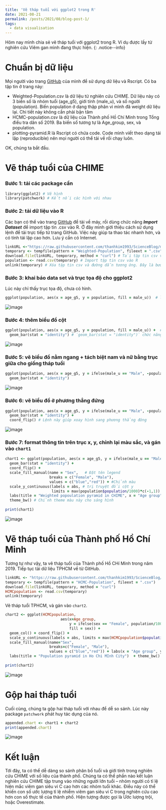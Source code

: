 ```yaml
---
title: 'Vẽ tháp tuổi với ggplot2 trong R'
date: 2021-08-21
permalink: /posts/2021/08/blog-post-1/
tags:
  - data visualisation
---
```


Hôm nay mình chia sẻ vẽ tháp tuổi với ggplot2 trong R. Ví dụ được lấy từ nghiên cứu Viêm gan mình đang thực hiện.
{: .notice--info}


Chuẩn bị dữ liệu
======
Mọi người vào trang [GitHub](https://github.com/thanhkim1993/ScienceBlog/tree/main/Plotting-pyramids) của mình để sử dụng dữ liệu và Rscript. Có ba tập tin ở trang này:
* Weighted-Population.csv là dữ liệu từ nghiên cứu CHIME. Dữ liệu này có 3 biến số là nhóm tuổi (age_g5), giới tính (male_u), và số người (population). Biến population ở dạng thập phân vì mình đã weight dữ liệu lại. Chi tiết này không cần phải bận tâm
* HCMC-population.csv là dữ liệu của Thành phố Hồ Chí Minh trong Tổng điều tra dân số 2019. Ba biến số tương tự là Age_group, sex, và population.
* plotting-pyramid.R là Rscript có chứa code. Code mình viết theo dạng tái lặp (reproducible) nên mọi người có thể tải về rồi chạy luôn.

OK, chúng ta bắt đầu.

Vẽ tháp tuổi của CHIME
======
### Bước 1: tải các package cần
```ruby
library(ggplot2) # Vẽ hình
library(patchwork) # Kết nối các hình với nhau
```
### Bước 2: tải dữ liệu vào R

Các bạn có thể vào trang [GitHub](https://github.com/thanhkim1993/ScienceBlog/tree/main/Plotting-pyramids) để tải về máy, rồi dùng chức năng _**Import Dataset**_ để import tập tin .csv vào R. Ở đây mình giới thiệu cách sử dụng lệnh để tải trực tiếp từ trang GitHub. Việc này giúp ta thao tác nhanh hơn, và có tính tái lặp cao hơn. Lưu ý cần có Internet.

```ruby
linkURL <-"https://raw.githubusercontent.com/thanhkim1993/ScienceBlog/main/Plotting-pyramids/Weighted-Population.csv"  # Lưu đường link
temporary <- tempfile(pattern = "Weighted-Population", fileext = ".csv") # Tạo một đường dẫn tạm thời trong máy tính
download.file(linkURL, temporary, method = "curl") # Tải tập tin csv về máy theo đường dẫn tạm thời
population <- read.csv(temporary) # Import tập tin csv vào R
unlink(temporary) # Xóa tập tin csv và đường dẫn tương ứng. Đây là bước cần thiết để tránh ứ đọng file không cần thiết
```

### Bước 3: khai báo data set và trục tọa độ cho ggplot2
Lúc này chỉ thấy trục tọa độ, chưa có hình.

```ruby
ggplot(population, aes(x = age_g5, y = population, fill = male_u))  # lệnh `fill = male_u` nhằm phân tầng theo giới tính
```

![image](https://user-images.githubusercontent.com/62500890/130346579-f84c64b5-852c-47b2-971f-e52f49808b7d.png)

### Bước 4: thêm biểu đồ cột
```ruby
ggplot(population, aes(x = age_g5, y = population, fill = male_u)) +  # Lưu ý ở đây có dấu cộng. Xuống hàng cho nó gọn.
  geom_bar(stat = "identity") # `geom_bar(stat = "identity")` chức năng y hệt `geom_bar()`
```

![image](https://user-images.githubusercontent.com/62500890/130346617-f300c37e-336a-4caf-8031-6210620ef024.png)

### Bước 5: vẽ biểu đồ nằm ngang + tách biệt nam và nữ bằng trục giữa cho giống tháp tuổi

```ruby
ggplot(population, aes(x = age_g5, y = ifelse(male_u == "Male", -population,population), fill = male_u)) +
  geom_bar(stat = "identity") 
```

![image](https://user-images.githubusercontent.com/62500890/130346641-7f464316-6d7f-4128-a6d7-40f7889f0ac2.png)

### Bước 6: vẽ biểu đồ ở phương thẳng đứng
```ruby
ggplot(population, aes(x = age_g5, y = ifelse(male_u == "Male", -population,population), fill = male_u)) +
  geom_bar(stat = "identity") +
  coord_flip() # Lệnh này giúp xoay hình sang phương thẳng đứng
```

![image](https://user-images.githubusercontent.com/62500890/130346682-0c180a5b-e2b5-475f-b9d6-80f8da2dbfa6.png)

### Bước 7: format thông tin trên trục x, y, chỉnh lại màu sắc, và gán vào `chart1`
```ruby
chart1 <- ggplot(population, aes(x = age_g5, y = ifelse(male_u == "Male", -population/1000,population/1000), fill = male_u)) + 
  geom_bar(stat = "identity") +
  coord_flip() +
  scale_fill_manual(name = "Sex",   # Đặt tên legend
                    breaks = c("Female", "Male"),
                    values = c("blue","red")) + #Chỉnh màu
  scale_y_continuous(labels = abs, # trị truyệt đối cột y
                     limits = max(population$population/1000)*c(-1,1)) + # Chỉnh giới hạn cột y cho 2 bên đều nhau
  labs(title = "Weighted popoulation pyramid in CHIME", x = "Age group", y = "Population (thousand)") +
  theme_bw() # Chỉnh theme màu này cho sáng hình
 
print(chart1)
```

![image](https://user-images.githubusercontent.com/62500890/130346706-f441e706-12a5-4650-98a0-67ac1f82c102.png)

Vẽ tháp tuổi của Thành phố Hồ Chí Minh
=====
Tương tự như vậy, ta vẽ tháp tuổi của Thành phố Hồ CHí Minh trong năm 2019. Tiếp tục tải dữ liệu TPHCM về từ GitHub.

```ruby
linkURL <- "https://raw.githubusercontent.com/thanhkim1993/ScienceBlog/main/Plotting-pyramids/HCMC-population.csv"
temporary <- tempfile(pattern = "HCMC-Population", fileext = ".csv")
download.file(linkURL, temporary, method = "curl")
HCMCpopulation <- read.csv(temporary)
unlink(temporary)
```
Vẽ tháp tuổi TPHCM, và gán vào `chart2`.
```ruby
chart2 <- ggplot(HCMCpopulation, 
                         aes(x=Age_group, 
                             y = ifelse(sex == "Female", population/1000, -population/1000), 
                             fill = sex)) +
  geom_col() + coord_flip() +
  scale_y_continuous(labels = abs, limits = max(HCMCpopulation$population)*c(-0.001,0.001)) +
  scale_fill_manual(name="Sex",
                    breaks=c("Female", "Male"),
                    values = c("blue","red")) + labs(x = "Age group", y = "Population (thousand)")  +
  labs(title = "Population pyramid in Ho Chi MInh City")  + theme_bw()
 
print(chart2)
```

![image](https://user-images.githubusercontent.com/62500890/130346772-44c8a8b5-765a-4fe8-a888-784364c88326.png)

Gộp hai tháp tuổi
=====
Cuối cùng, chúng ta gộp hai tháp tuổi với nhau để dễ so sánh. Lúc này package `patchwork` phát huy tác dụng của nó.

```ruby
appended.chart <- chart1 + chart2
print(appended.chart)
```

![image](https://user-images.githubusercontent.com/62500890/130346819-63aabb54-1d24-4b58-a759-1b9e2c3bd14f.png)

Kết luận
=====
Tới đây, ta có thể dễ dàng so sánh phân bố tuổi và giới tính trong nghiên cứu CHIME với số liệu của thành phố. Chúng ta có thể phần nào kết luận nghiên cứu CHIME tập trung vào những người lớn tuổi – nhóm người có tỉ lệ hiện mắc viêm gan siêu vi C cao hơn các nhóm tuổi khác. Điều này có thể khiến con số ước lượng tỉ lệ nhiễm viêm gan siêu vi C trong nghiên cứu cao hơn con số thực tế của thành phố. Hiện tượng được gọi là Ước lượng trội, hoặc Overestimate.
